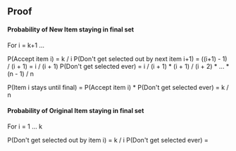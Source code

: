
## Proof

#### Probability of New Item staying in final set

For i = k+1 ...

P(Accept item i) = k / i
P(Don't get selected out by next item i+1) = ((i+1) - 1) / (i + 1) = i / (i + 1)
P(Don't get selected ever) = i / (i + 1)   *   (i + 1) / (i + 2)   *   ...   *   (n - 1) / n

P(Item i stays until final) = P(Accept item i) * P(Don't get selected ever) = k / n

#### Probability of Original Item staying in final set

For i = 1 ... k

P(Don't get selected out by item i) = k / i
P(Don't get selected ever) = 
